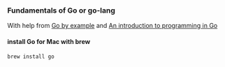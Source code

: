 ### Fundamentals of Go or go-lang
With help from [Go by example](https://gobyexample.com/) and [An introduction to programming in Go](https://www.golang-book.com/books/intro)


#### install Go for Mac with brew

```
brew install go
```
